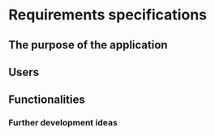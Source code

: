 # Requirements specifications

## The purpose of the application

## Users

## Functionalities

### Further development ideas	
